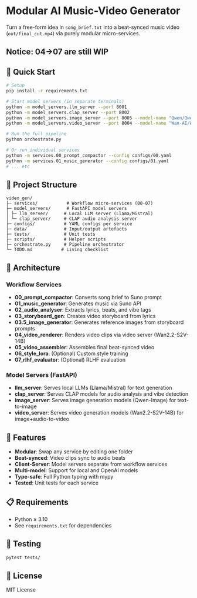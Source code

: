 # Modular AI Music-Video Generator

Turn a free-form idea in `song_brief.txt` into a beat-synced music video (`out/final_cut.mp4`) via purely modular micro-services.

## Notice: 04->07 are still WIP


## 🚀 Quick Start

```bash
# Setup
pip install -r requirements.txt

# Start model servers (in separate terminals)
python -m model_servers.llm_server --port 8001
python -m model_servers.clap_server --port 8002
python -m model_servers.image_server --port 8005 --model-name "Qwen/Qwen-Image"
python -m model_servers.video_server --port 8004 --model-name "Wan-AI/Wan2.2-S2V-14B"

# Run the full pipeline
python orchestrate.py

# Or run individual services
python -m services.00_prompt_compactor --config configs/00.yaml
python -m services.01_music_generator --config configs/01.yaml
# ... etc
```

## 📁 Project Structure

```
video_gen/
├─ services/           # Workflow micro-services (00-07)
├─ model_servers/      # FastAPI model servers
│ ├─ llm_server/      # Local LLM server (Llama/Mistral)
│ └─ clap_server/     # CLAP audio analysis server
├─ configs/           # YAML configs per service
├─ data/              # Input/output artefacts
├─ tests/             # Unit tests
├─ scripts/           # Helper scripts
├─ orchestrate.py     # Pipeline orchestrator
└─ TODO.md           # Living checklist
```

## 🔧 Architecture

### Workflow Services
- **00_prompt_compactor**: Converts song brief to Suno prompt
- **01_music_generator**: Generates music via Suno API
- **02_audio_analyser**: Extracts lyrics, beats, and vibe tags
- **03_storyboard_gen**: Creates video storyboard from lyrics
- **03.5_image_generator**: Generates reference images from storyboard prompts
- **04_video_renderer**: Renders video clips via video server (Wan2.2-S2V-14B)
- **05_video_assembler**: Assembles final beat-synced video
- **06_style_lora**: (Optional) Custom style training
- **07_rlhf_evaluator**: (Optional) RLHF evaluation

### Model Servers (FastAPI)
- **llm_server**: Serves local LLMs (Llama/Mistral) for text generation
- **clap_server**: Serves CLAP models for audio analysis and vibe detection
- **image_server**: Serves image generation models (Qwen-Image) for text-to-image
- **video_server**: Serves video generation models (Wan2.2-S2V-14B) for image+audio-to-video

## 🎯 Features

- **Modular**: Swap any service by editing one folder
- **Beat-synced**: Video clips sync to audio beats
- **Client-Server**: Model servers separate from workflow services
- **Multi-model**: Support for local and OpenAI models
- **Type-safe**: Full Python typing with mypy
- **Tested**: Unit tests for each service

## 📋 Requirements

- Python ≥ 3.10
- See `requirements.txt` for dependencies

## 🧪 Testing

```bash
pytest tests/
```

## 📝 License

MIT License 
